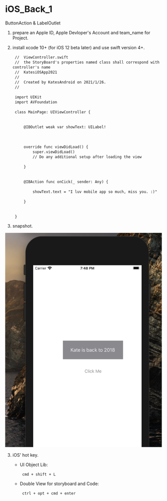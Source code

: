 # iOS_Back_1
ButtonAction &amp; LabelOutlet


1. prepare an Apple ID, Apple Devloper's Account and team_name for Project.


2. install xcode 10+ (for iOS 12 beta later) and use swift version 4+. 
    
        //  ViewController.swift
        //  the StoryBoard's properties named class shall correspond with controller's name
        //  KatesiOSApp2021
        //
        //  Created by KatesAndroid on 2021/1/26.
        //

        import UIKit
        import AVFoundation

        class MainPage: UIViewController {


            @IBOutlet weak var showText: UILabel!



            override func viewDidLoad() {
                super.viewDidLoad()
                // Do any additional setup after loading the view

            }


            @IBAction func onCick(_ sender: Any) {

                showText.text = "I luv mobile app so much, miss you. :)"

            }


        }

2. snapshot.

![](https://raw.githubusercontent.com/QueenieCplusplus/iOS_Back_1/main/before_click.png)


3. iOS' hot key.

   * UI Object Lib:
    
          cmd + shift + L
       
   * Double View for storyboard and Code:
   
          ctrl + opt + cmd + enter 
